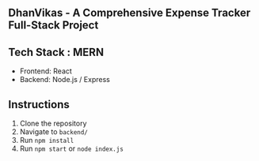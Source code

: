 ## DhanVikas - A Comprehensive Expense Tracker Full-Stack Project

## Tech Stack : MERN
- Frontend: React 
- Backend: Node.js / Express

## Instructions
1. Clone the repository
2. Navigate to `backend/`
3. Run `npm install`
4. Run `npm start` or `node index.js`

